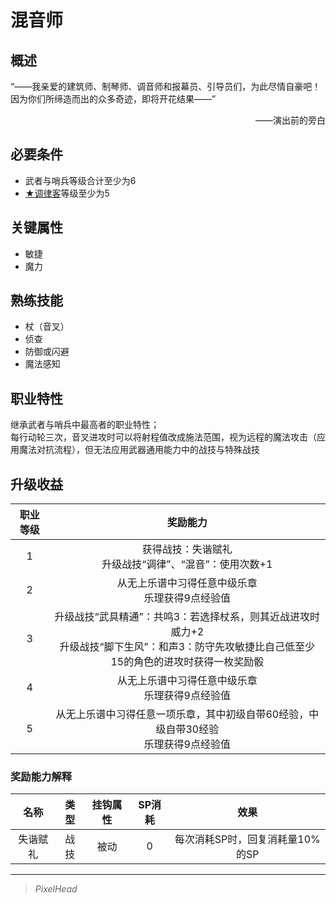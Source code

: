 # 混音师

## 概述

“——我亲爱的建筑师、制琴师、调音师和报幕员、引导员们，为此尽情自豪吧！因为你们所缔造而出的众多奇迹，即将开花结果——”
<div align="right">——演出前的旁白</div>

## 必要条件

* 武者与哨兵等级合计至少为6
* <a href="../1-Tuner" target="_blank">★调律客</a>等级至少为5

## 关键属性

* 敏捷
* 魔力

## 熟练技能

* 杖（音叉）
* 侦查
* 防御或闪避
* 魔法感知

## 职业特性

继承武者与哨兵中最高者的职业特性；<br>每行动轮三次，音叉进攻时可以将射程值改成施法范围，视为远程的魔法攻击（应用魔法对抗流程），但无法应用武器通用能力中的战技与特殊战技

## 升级收益

职业等级|奖励能力
:--:|:--:
1|获得战技：失谐赋礼<br>升级战技“调律”、“混音”：使用次数+1
2|从无上乐谱中习得任意中级乐章<br>乐理获得9点经验值
3|升级战技“武具精通”：共鸣3：若选择杖系，则其近战进攻时威力+2<br>升级战技“脚下生风”：和声3：防守先攻敏捷比自己低至少15的角色的进攻时获得一枚奖励骰
4|从无上乐谱中习得任意中级乐章<br>乐理获得9点经验值
5|从无上乐谱中习得任意一项乐章，其中初级自带60经验，中级自带30经验<br>乐理获得9点经验值

### 奖励能力解释

名称|类型|挂钩属性|SP消耗|效果
:--:|:--:|:--:|:--:|:--:
失谐赋礼|战技|被动|0|每次消耗SP时，回复消耗量10%的SP

---

> *PixelHead*